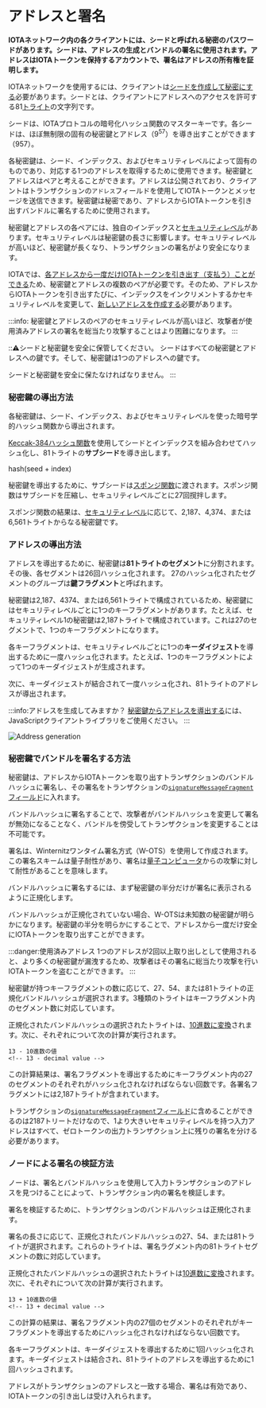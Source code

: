 # アドレスと署名
<!-- # Addresses and signatures -->

**IOTAネットワーク内の各クライアントには、シードと呼ばれる秘密のパスワードがあります。シードは、アドレスの生成とバンドルの署名に使用されます。アドレスはIOTAトークンを保持するアカウントで、署名はアドレスの所有権を証明します。**
<!-- **Each client in an IOTA network has a secret password called a seed, which is used to derive addresses and to sign bundles. Addresses are the accounts that hold IOTA tokens and signatures prove ownership of an address.** -->

IOTAネットワークを使用するには、クライアントは[シードを作成して秘密にする](root://getting-started/0.1/tutorials/create-a-seed.md)必要があります。シードとは、クライアントにアドレスへのアクセスを許可する81[トライト](../references/tryte-alphabet.md)の文字列です。
<!-- To use an IOTA network, clients must [create a seed and keep it private](root://getting-started/0.1/tutorials/create-a-seed.md). A seed is a string of 81 [trytes](../references/tryte-alphabet.md) that gives a client access to addresses. -->

シードは、IOTAプロトコルの暗号化ハッシュ関数のマスターキーです。各シードは、ほぼ無制限の固有の秘密鍵とアドレス（9<sup>57</sup>）を導き出すことができます（957）。
<!-- Seeds are the master keys to the cryptographic hashing function in the IOTA protocol. Each seed can derive an almost unlimited number of unique private keys and addresses (9<sup>57</sup>). -->

各秘密鍵は、シード、インデックス、およびセキュリティレベルによって固有のものであり、対応する1つのアドレスを取得するために使用できます。秘密鍵とアドレスはペアと考えることができます。アドレスは公開されており、クライアントはトランザクションの`アドレス`フィールドを使用してIOTAトークンとメッセージを送信できます。秘密鍵は秘密であり、アドレスからIOTAトークンを引き出すバンドルに署名するために使用されます。
<!-- Each private key is unique to a seed, index, and security level, and can be used to derive one corresponding address. A private key and an address can be thought of as a pair. Addresses are public and clients can send IOTA tokens and messages to them using the [`address` field] of a transaction. A private key is private and is used to sign bundles that withdraw IOTA tokens from the address. -->

秘密鍵とアドレスの各ペアには、独自のインデックスと[セキュリティレベル](../references/security-levels.md)があります。セキュリティレベルは秘密鍵の長さに影響します。セキュリティレベルが高いほど、秘密鍵が長くなり、トランザクションの署名がより安全になります。
<!-- Each pair of private keys and addresses has its own index and [security level](../references/security-levels.md). The security level affects the length of the private key. The greater the security level, the longer the private key, and the more secure a transaction's signature. -->

IOTAでは、[各アドレスから一度だけIOTAトークンを引き出す（支払う）ことができる](#address-reuse)ため、秘密鍵とアドレスの複数のペアが必要です。そのため、アドレスからIOTAトークンを引き出すたびに、インデックスをインクリメントするかセキュリティレベルを変更して、[新しいアドレスを作成する](../how-to-guides/create-an-address.md)必要があります。
<!-- In IOTA, multiple pairs of private keys and addresses are needed because [each address can be withdrawn from (spent) only once](#address-reuse). So, each time you withdraw from an address, you must [create a new address](../how-to-guides/create-an-address.md) by either incrementing the index or changing the security level. -->

:::info:
秘密鍵とアドレスのペアのセキュリティレベルが高いほど、攻撃者が使用済みアドレスの署名を総当たり攻撃することはより困難になります。
:::
<!-- :::info: -->
<!-- The greater the security level of a private key and address pair, the more difficult it is for an attacker to brute force the signature of a spent address. -->
<!-- ::: -->

:::warning:シードと秘密鍵を安全に保管してください。
シードはすべての秘密鍵とアドレスへの鍵です。そして、秘密鍵は1つのアドレスへの鍵です。

シードと秘密鍵を安全に保たなければなりません。
:::
<!-- :::warning:Keep seeds and private keys secure -->
<!-- A seed is the key to all your private keys and addresses. And, a private key is the key to one address. -->
<!--  -->
<!-- You must keep your seeds and private keys secure. -->
<!-- ::: -->

### 秘密鍵の導出方法
<!-- ### How private keys are derived -->

各秘密鍵は、シード、インデックス、およびセキュリティレベルを使った暗号学的ハッシュ関数から導出されます。
<!-- Each private key is derived from a cryptographic hashing function that takes a seed, an index, and a security level. -->

[Keccak-384ハッシュ関数](https://keccak.team/keccak.html)を使用してシードとインデックスを組み合わせてハッシュ化し、81トライトの**サブシード**を導き出します。
<!-- The seed and index are combined and hashed, using the [Keccak-384 hashing function](https://keccak.team/keccak.html) to derive an 81-tryte **subseed**: -->

  hash(seed + index)

秘密鍵を導出するために、サブシードは[スポンジ関数](https://en.wikipedia.org/wiki/Sponge_function)に渡されます。スポンジ関数はサブシードを圧縮し、セキュリティレベルごとに27回撹拌します。
<!-- To derive a private key, the subseed is passed to a [cryptographic sponge function](https://en.wikipedia.org/wiki/Sponge_function), which absorbs it and squeezes it 27 times per security level. -->

スポンジ関数の結果は、[セキュリティレベル](../references/security-levels.md)に応じて、2,187、4,374、または6,561トライトからなる秘密鍵です。
<!-- The result of the sponge function is a private key that consists of 2,187, 4,374, or 6,561 trytes, depending on the [security level](../references/security-levels.md). -->

### アドレスの導出方法
<!-- ### How addresses are derived -->

アドレスを導出するために、秘密鍵は**81トライトのセグメント**に分割されます。その後、各セグメントは26回ハッシュ化されます。 27のハッシュ化されたセグメントのグループは**鍵フラグメント**と呼ばれます。
<!-- To derive an address, the private key is split into **81-tryte segments**. Then, each segment is hashed 26 times. A group of 27 hashed segments is called a **key fragment**. -->

秘密鍵は2,187、4374、または6,561トライトで構成されているため、秘密鍵にはセキュリティレベルごとに1つのキーフラグメントがあります。たとえば、セキュリティレベル1の秘密鍵は2,187トライトで構成されています。これは27のセグメントで、1つのキーフラグメントになります。
<!-- Because a private key consists of 2,187, 4,374, or 6,561 trytes, a private key has one key fragments for each security level. For example, a private key with security level 1 consists of 2,187 trytes, which is 27 segments, which results in one key fragment. -->

各キーフラグメントは、セキュリティレベルごとに1つの**キーダイジェスト**を導出するために一度ハッシュ化されます。たとえば、1つのキーフラグメントによって1つのキーダイジェストが生成されます。
<!-- Each key fragment is hashed once to derive one **key digest** for each security level. For example, one key fragment results in one key digest. -->

次に、キーダイジェストが結合されて一度ハッシュ化され、81トライトのアドレスが導出されます。
<!-- Then, the key digests are combined and hashed once to derive an 81-tryte address. -->

:::info:アドレスを生成してみますか？
[秘密鍵からアドレスを導出する](../how-to-guides/derive-addresses-from-private-keys.md)には、JavaScriptクライアントライブラリをご使用ください。
:::
<!-- :::info:Want to try this out? -->
<!-- Use the JavaScript client library to [derive addresses from private keys](../how-to-guides/derive-addresses-from-private-keys.md). -->
<!-- ::: -->

![Address generation](../images/address-generation.png)

### 秘密鍵でバンドルを署名する方法
<!-- ### How private keys sign bundles -->

秘密鍵は、アドレスからIOTAトークンを取り出すトランザクションのバンドルハッシュに署名し、その署名をトランザクションの[`signatureMessageFragment`フィールド](../references/structure-of-a-transaction.md)に入れます。
<!-- Private keys sign the bundle hash of the transaction that withdraws from the address and put that signature in the [`signatureMessageFragment` field](../references/structure-of-a-transaction.md) of the transaction. -->

バンドルハッシュに署名することで、攻撃者がバンドルハッシュを変更して署名が無効になることなく、バンドルを傍受してトランザクションを変更することは不可能です。
<!-- By signing the bundle hash, it's impossible for attackers to intercept a bundle and change any transaction without changing the bundle hash and invalidating the signature. -->

署名は、Winternitzワンタイム署名方式（W-OTS）を使用して作成されます。この署名スキームは量子耐性があり、署名は[量子コンピュータ](https://en.wikipedia.org/wiki/Quantum_computing)からの攻撃に対して耐性があることを意味します。
<!-- Signatures are created using the Winternitz one-time signature scheme (W-OTS). This signature scheme is quantum resistant, meaning that signatures are resistant to attacks from [quantum computers](https://en.wikipedia.org/wiki/Quantum_computing). -->

バンドルハッシュに署名するには、まず秘密鍵の半分だけが署名に表示されるように正規化します。
<!-- To sign a bundle hash, first it's normalized to make sure that only half of the private key is revealed in the signature. -->

バンドルハッシュが正規化されていない場合、W-OTSは未知数の秘密鍵が明らかになります。秘密鍵の半分を明らかにすることで、アドレスから一度だけ安全にIOTAトークンを取り出すことができます。
<!-- If the bundle hash weren't normalized, the W-OTS would reveal an unknown amount of the private key. By revealing half of the private key, an address can safely be withdrawn from once. -->
<a id="address-reuse"></a>

:::danger:使用済みアドレス
1つのアドレスが2回以上取り出しとして使用されると、より多くの秘密鍵が漏洩するため、攻撃者はその署名に総当たり攻撃を行いIOTAトークンを盗むことができます。
:::
<!-- :::danger:Spent addresses -->
<!-- If an address is withdrawn from (spent) more than once, more of the private key is revealed, so an attacker could brute force its signature and steal the IOTA tokens. -->
<!-- ::: -->

秘密鍵が持つキーフラグメントの数に応じて、27、54、または81トライトの正規化バンドルハッシュが選択されます。3種類のトライトはキーフラグメント内のセグメント数に対応しています。
<!-- Depending on the number of key fragments that a private key has, 27, 54, or 81 trytes of the normalized bundle hash are selected. These trytes correspond to the number of segments in a key fragment. -->

正規化されたバンドルハッシュの選択されたトライトは、[10進数に変換](../references/tryte-alphabet.md)されます。次に、それぞれについて次の計算が実行されます。
<!-- The selected trytes of the normalized bundle hash are [converted to their decimal values](../references/tryte-alphabet.md). Then, the following calculation is performed on each of them: -->

    13 - 10進数の値
    <!-- 13 - decimal value -->

この計算結果は、署名フラグメントを導出するためにキーフラグメント内の27のセグメントのそれぞれがハッシュ化されなければならない回数です。各署名フラグメントには2,187トライトが含まれています。
<!-- The result of this calculation is the number of times that each of the 27 segments in the key fragment must be hashed to derive the signature fragment. Each signature fragment contains 2,187 trytes. -->

トランザクションの[`signatureMessageFragment`フィールド](../references/structure-of-a-transaction.md)に含めることができるのは2187トリートだけなので、1より大きいセキュリティレベルを持つ入力アドレスはすべて、ゼロトークンの出力トランザクション上に残りの署名を分ける必要があります。
<!-- Because a transaction's [`signatureMessageFragment` field](../references/structure-of-a-transaction.md) can contain only 2187 trytes, any input address with a security level greater than 1 must fragment the rest of the signature over zero-value output transactions. -->

### ノードによる署名の検証方法
<!-- ### How nodes verify signatures -->

ノードは、署名とバンドルハッシュを使用して入力トランザクションのアドレスを見つけることによって、トランザクション内の署名を検証します。
<!-- Nodes verify a signature in a transaction by using the signature and the bundle hash to find the address of the input transaction. -->

署名を検証するために、トランザクションのバンドルハッシュは正規化されます。
<!-- To verify a signature, the bundle hash of a transaction is normalized. -->

署名の長さに応じて、正規化されたバンドルハッシュの27、54、または81トライトが選択されます。これらのトライトは、署名ラグメント内の81トライトセグメントの数に対応しています。
<!-- Depending on the length of the signature, 27, 54, or 81 trytes of the normalized bundle hash are selected. These trytes correspond to the number of 81-tryte segments in a signature fragment. -->

正規化されたバンドルハッシュの選択されたトライトは[10進数に変換](../references/tryte-alphabet.md)されます。次に、それぞれについて次の計算が実行されます。
<!-- The selected trytes of the normalized bundle hash are [converted to decimal values](../references/tryte-alphabet.md). Then, the following calculation is performed on each of them: -->

    13 + 10進数の値
    <!-- 13 + decimal value -->

この計算の結果は、署名フラグメント内の27個のセグメントのそれぞれがキーフラグメントを導出するためにハッシュ化されなければならない回数です。
<!-- The result of this calculation is the number of times that each of the 27 segments in the signature fragments must be hashed to derive the key fragments. -->

各キーフラグメントは、キーダイジェストを導出するために1回ハッシュ化されます。キーダイジェストは結合され、81トライトのアドレスを導出するために1回ハッシュされます。
<!-- Each key fragment is hashed once to derive the **key digests**, which are combined and hashed once to derive an 81-tryte address. -->

アドレスがトランザクションのアドレスと一致する場合、署名は有効であり、IOTAトークンの引き出しは受け入れられます。
<!-- If the address matches the one in the transaction, the signature is valid and the withdrawal is accepted. -->
